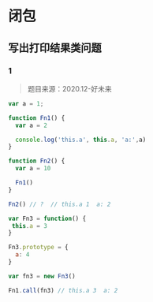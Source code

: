 # 闭包

## 写出打印结果类问题

### 1

> 题目来源：2020.12-好未来

```js
var a = 1;

function Fn1() {
  var a = 2

  console.log('this.a', this.a, 'a:',a)
}

function Fn2() {
  var a = 10

  Fn1()
}

Fn2() // ?  // this.a 1  a: 2

var Fn3 = function() {
 this.a = 3
}

Fn3.prototype = {
  a: 4
}

var fn3 = new Fn3()

Fn1.call(fn3) // this.a 3  a: 2
```

